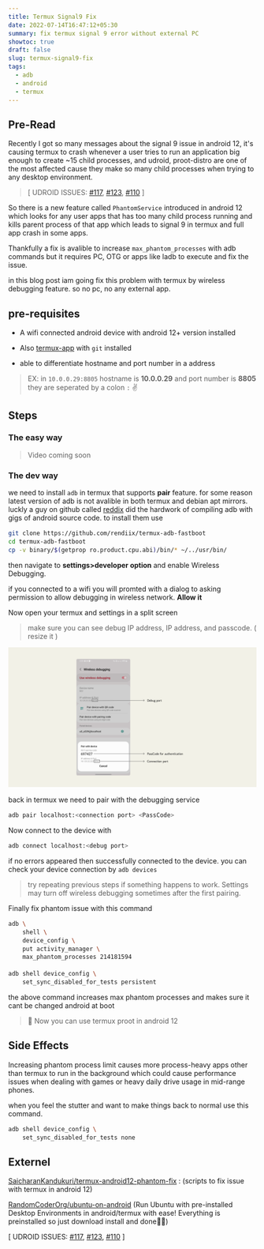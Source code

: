 ```yaml
---
title: Termux Signal9 Fix
date: 2022-07-14T16:47:12+05:30
summary: fix termux signal 9 error without external PC
showtoc: true
draft: false
slug: termux-signal9-fix
tags:
  - adb
  - android
  - termux
---
```


## Pre-Read

Recently I got so many messages about the signal 9 issue in android 12, it's causing termux to crash whenever a user tries to run an application big enough to create ~15 child processes, and udroid, proot-distro are one of the most affected cause they make so many child processes when trying to any desktop environment.

> [ UDROID ISSUES: [#117](https://github.com/RandomCoderOrg/ubuntu-on-android/discussions/117), [#123](https://github.com/RandomCoderOrg/ubuntu-on-android/issues/123), [#110](https://github.com/RandomCoderOrg/ubuntu-on-android/issues/110) ]

So there is a new feature called `PhantomService` introduced in android 12 which looks for any user apps that has too many child process running and kills parent process of that app which leads to signal 9 in termux and full app crash in some apps.

Thankfully a fix is avalible to increase `max_phantom_processes` with adb commands but it requires PC, OTG or apps like ladb to execute and fix the issue.

in this blog post iam going fix this problem with termux by wireless debugging feature. so no pc, no any external app.

## pre-requisites

- A wifi connected android device with android 12+ version installed

- Also [termux-app](https://termux.com/) with `git` installed

- able to differentiate hostname and port number in a address

> EX: in `10.0.0.29:8805` hostname is **10.0.0.29** and port number is **8805** they are seperated by a colon `:` ✌️

## Steps

### The easy way

> Video coming soon

### The dev way

we need to install `adb` in termux that supports **pair** feature. for some reason latest version of adb is not avalible in both termux and debian apt mirrors. luckly a guy on github called [reddix](https://github.com/rendiix) did the hardwork of compiling adb with gigs of android source code. to install them use

```bash
git clone https://github.com/rendiix/termux-adb-fastboot
cd termux-adb-fastboot
cp -v binary/$(getprop ro.product.cpu.abi)/bin/* ~/../usr/bin/
```

then navigate to **settings>developer option** and enable Wireless Debugging.

if you connected to a wifi you will promted with a dialog to asking permission to allow debugging in wireless network. **Allow it**

Now open your termux and settings in a split screen

> make sure you can see debug IP address, IP address, and passcode. ( resize it )

![image showing where to see for ports](https://raw.githubusercontent.com/SaicharanKandukuri/SaicharanKandukuri.github.io/Sources/images/termux-signal9-fix/port_passes.png)

back in termux we need to pair with the debugging service

```bash
adb pair localhost:<connection port> <PassCode>
```

Now connect to the device with

```bash
adb connect localhost:<debug port>
```

if no errors appeared then successfully connected to the device. you can check your device connection by `adb devices`
> try repeating previous steps if something happens to work. Settings may turn off wireless debugging sometimes after the first pairing.

Finally fix phantom issue with this command

```bash
adb \
    shell \
    device_config \
    put activity_manager \
    max_phantom_processes 214181594

adb shell device_config \
    set_sync_disabled_for_tests persistent
```

the above command increases max phantom processes and makes sure it cant be changed android at boot

> 🎉 Now you can use termux proot in android 12

## Side Effects

Increasing phantom process limit causes more process-heavy apps other than termux to run in the background which could cause performance issues when dealing with games or heavy daily drive usage in mid-range phones.

when you feel the stutter and want to make things back to normal use this command.

```bash
adb shell device_config \
    set_sync_disabled_for_tests none
```

## Externel

[SaicharanKandukuri/termux-android12-phantom-fix](https://github.com/SaicharanKandukuri/termux-android12-phantom-fix) : (scripts to fix issue with termux in android 12)

[RandomCoderOrg/ubuntu-on-android](https://github.com/RandomCoderOrg/ubuntu-on-android) (Run Ubuntu with pre-installed Desktop Environments in android/termux with ease! Everything is preinstalled so just download install and done🚀🚀)

[ UDROID ISSUES: [#117](https://github.com/RandomCoderOrg/ubuntu-on-android/discussions/117), [#123](https://github.com/RandomCoderOrg/ubuntu-on-android/issues/123), [#110](https://github.com/RandomCoderOrg/ubuntu-on-android/issues/110) ]

